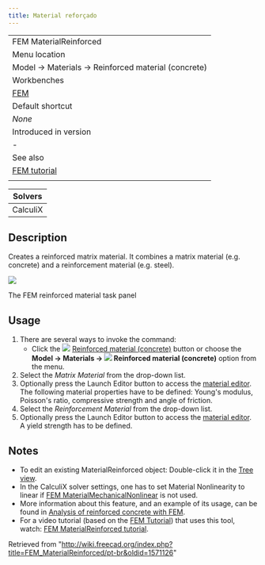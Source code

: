```yaml
---
title: Material reforçado
---
```

|  |
| --- |
| FEM MaterialReinforced |
| Menu location |
| Model → Materials → Reinforced material (concrete) |
| Workbenches |
| [FEM](/FEM_Workbench "FEM Workbench") |
| Default shortcut |
| *None* |
| Introduced in version |
| - |
| See also |
| [FEM tutorial](/FEM_tutorial "FEM tutorial") |
|  |

| Solvers |
| --- |
| CalculiX |

## Description

Creates a reinforced matrix material. It combines a matrix material (e.g. concrete) and a reinforcement material (e.g. steel).

![](/images/FEM_reinforced_material_task_panel.PNG)

The FEM reinforced material task panel

## Usage

1. There are several ways to invoke the command:
   * Click the ![](/images/FEM_MaterialReinforced.svg) [Reinforced material (concrete)](/FEM_MaterialReinforced "FEM MaterialReinforced") button or choose the **Model → Materials → ![](/images/FEM_MaterialReinforced.svg) Reinforced material (concrete)‏‎** option from the menu.
2. Select the *Matrix Material* from the drop-down list.
3. Optionally press the Launch Editor button to access the [material editor](/Material_Edit "Material Edit"). The following material properties have to be defined: Young's modulus, Poisson's ratio, compressive strength and angle of friction.
4. Select the *Reinforcement Material* from the drop-down list.
5. Optionally press the Launch Editor button to access the [material editor](/Material_Edit "Material Edit"). A yield strength has to be defined.

## Notes

* To edit an existing MaterialReinforced object: Double-click it in the [Tree view](/Tree_view "Tree view").
* In the CalculiX solver settings, one has to set Material Nonlinearity to linear if [FEM MaterialMechanicalNonlinear](/FEM_MaterialMechanicalNonlinear "FEM MaterialMechanicalNonlinear") is not used.
* More information about this feature, and an example of its usage, can be found in [Analysis of reinforced concrete with FEM](/Analysis_of_reinforced_concrete_with_FEM "Analysis of reinforced concrete with FEM").
* For a video tutorial (based on the [FEM Tutorial](/FEM_tutorial "FEM tutorial")) that uses this tool, watch: [FEM MaterialReinforced tutorial](https://www.youtube.com/watch?v=SZTIqhfCSVc).

Retrieved from "<http://wiki.freecad.org/index.php?title=FEM_MaterialReinforced/pt-br&oldid=1571126>"